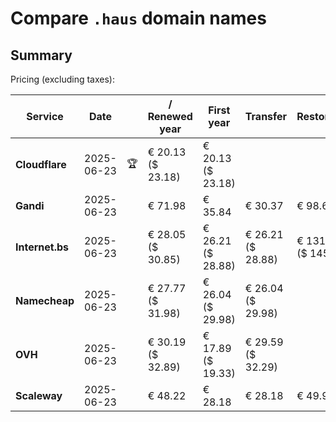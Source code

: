 # Compare `.haus` domain names

## Summary

Pricing (excluding taxes):

| Service | Date |  | / Renewed year | First year | Transfer | Restoration |
|--|--|--|--|--|--|--|
| **Cloudflare** | 2025-06-23 | 🏆 | € 20.13<br>($ 23.18) | € 20.13<br>($ 23.18) |  |  |
| **Gandi** | 2025-06-23 |  | € 71.98 | € 35.84 | € 30.37 | € 98.66 |
| **Internet.bs** | 2025-06-23 |  | € 28.05<br>($ 30.85) | € 26.21<br>($ 28.88) | € 26.21<br>($ 28.88) | € 131.69<br>($ 145.05) |
| **Namecheap** | 2025-06-23 |  | € 27.77<br>($ 31.98) | € 26.04<br>($ 29.98) | € 26.04<br>($ 29.98) |  |
| **OVH** | 2025-06-23 |  | € 30.19<br>($ 32.89) | € 17.89<br>($ 19.33) | € 29.59<br>($ 32.29) |  |
| **Scaleway** | 2025-06-23 |  | € 48.22 | € 28.18 | € 28.18 | € 49.99 |
